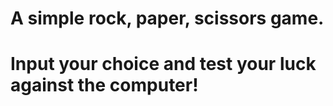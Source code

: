 # A simple rock, paper, scissors game.

# Input your choice and test your luck against the computer!
